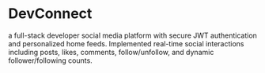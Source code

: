 # DevConnect
a full-stack developer social media platform with secure JWT authentication and personalized home feeds.  Implemented real-time social interactions including posts, likes, comments, follow/unfollow, and dynamic follower/following counts.
